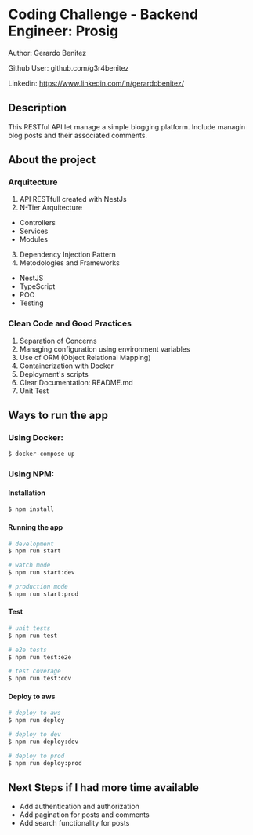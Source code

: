 # Coding Challenge - Backend Engineer: Prosig
Author: Gerardo Benitez

Github User: github.com/g3r4benitez

Linkedin: https://www.linkedin.com/in/gerardobenitez/

## Description
This RESTful API let manage a simple blogging platform. Include managin blog posts and their associated comments.

## About the project
### Arquitecture
  1. API RESTfull created with NestJs 
  2. N-Tier Arquitecture
  - Controllers
  - Services
  - Modules
  3. Dependency Injection Pattern
  4. Metodologies and Frameworks
  - NestJS
  - TypeScript
  - POO
  - Testing
### Clean Code and Good Practices
1. Separation of Concerns
2. Managing configuration using environment variables
3. Use of ORM (Object Relational Mapping)
4. Containerization with Docker
5. Deployment's scripts
6. Clear Documentation: README.md
7. Unit Test 


## Ways to run the app

### Using Docker: 
```bash 
$ docker-compose up
```

### Using NPM:

#### Installation

```bash
$ npm install
```

#### Running the app

```bash
# development
$ npm run start

# watch mode
$ npm run start:dev

# production mode
$ npm run start:prod
```

#### Test

```bash
# unit tests
$ npm run test

# e2e tests
$ npm run test:e2e

# test coverage
$ npm run test:cov
```

#### Deploy to aws
```bash
# deploy to aws
$ npm run deploy

# deploy to dev
$ npm run deploy:dev

# deploy to prod
$ npm run deploy:prod

```

## Next Steps if I had more time available
- Add authentication and authorization
- Add pagination for posts and comments
- Add search functionality for posts
